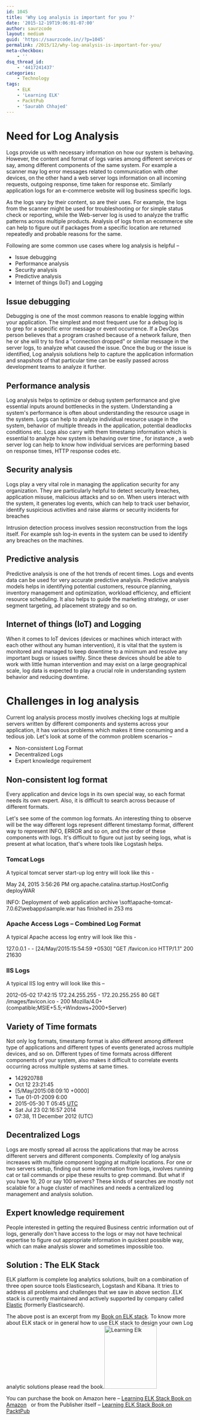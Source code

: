 ```yaml
---
id: 1045
title: 'Why Log analysis is important for you ?'
date: '2015-12-19T19:06:01-07:00'
author: saurzcode
layout: medium
guid: 'https://saurzcode.in//?p=1045'
permalink: /2015/12/why-log-analysis-is-important-for-you/
meta-checkbox:
    - ''
dsq_thread_id:
    - '4417241437'
categories:
    - Technology
tags:
    - ELK
    - 'Learning ELK'
    - PacktPub
    - 'Saurabh Chhajed'
---
```


<h1>Need for Log Analysis</h1>

Logs provide us with necessary information on how our system is behaving. However, the content and format of logs varies among different services or say, among different components of the same system. For example a scanner may log error messages related to communication with other devices, on the other hand a web server logs information on all incoming requests, outgoing response, time taken for response etc. Similarly application logs for an e-commerce website will log business specific logs.

As the logs vary by their content, so are their uses. For example, the logs from the scanner might be used for troubleshooting or for simple status check or reporting, while the Web-server log is used to analyze the traffic patterns across multiple products. Analysis of logs from an ecommerce site can help to figure out if packages from a specific location are returned repeatedly and probable reasons for the same.

<!--more-->Following are some common use cases where log analysis is helpful –

<ul>
    <li>Issue debugging</li>
    <li>Performance analysis</li>
    <li>Security analysis</li>
    <li>Predictive analysis</li>
    <li>Internet of things (IoT) and Logging</li>
</ul>

<h2>Issue debugging</h2>

Debugging is one of the most common reasons to enable logging within your application. The simplest and most frequent use for a debug log is to&nbsp;grep&nbsp;for a specific error message or event occurrence. If a DevOps person believes that a program crashed because of a network failure, then he or she will try to find a "connection dropped" or similar message in the server logs, to analyze what caused the issue. Once the bug or the issue is identified, Log analysis solutions help to capture the application information and snapshots of that particular time can be easily passed across development teams to analyze it further.

<h2>Performance analysis</h2>

Log analysis helps to optimize or debug system performance and give essential inputs around bottlenecks in the system. Understanding a system's performance is often about understanding the resource usage in the system. Logs can help to analyze individual resource usage in the system, behavior of multiple threads in the application, potential deadlocks conditions etc. Logs also carry with them timestamp information which is essential to analyze how system is behaving over time , for instance , a web server log can help to know how individual services are performing based on response times, HTTP response codes etc.

<h2>Security analysis</h2>

Logs play a very vital role in managing the application security for any organization. They are particularly helpful to detect security breaches, application misuse, malicious attacks and so on. When users interact with the system, it generates log events, which can help to track user behavior, identify suspicious activities and raise alarms or security incidents for breaches

Intrusion detection process involves session reconstruction from the logs itself. For example ssh log-in events in the system can be used to identify any breaches on the machines.

<h2>Predictive analysis</h2>

Predictive analysis is one of the hot trends of recent times. Logs and events data can be used for very accurate predictive analysis. Predictive analysis models helps in identifying potential customers, resource planning, inventory management and optimization, workload efficiency, and efficient resource scheduling. It also helps to guide the marketing strategy, or user segment targeting, ad placement strategy and so on.

<h2>Internet of things (IoT) and Logging</h2>

When it comes to IoT devices (devices or machines which interact with each other without any human intervention), it is vital that the system is monitored and managed to keep&nbsp;downtime to a minimum and resolve any important bugs or issues swiftly. Since these devices should be able to work with little human intervention and may exist on a&nbsp;large geographical scale, log data is expected to&nbsp;play a crucial role in understanding system behavior and reducing downtime.

<h1>Challenges in log analysis</h1>

Current log analysis process mostly involves checking logs at multiple servers written by different components and systems across your application, it has various problems which makes it time consuming and a tedious job. Let's look at some of the common problem scenarios –

<ul>
    <li>Non-consistent Log Format</li>
    <li>Decentralized Logs</li>
    <li>Expert knowledge requirement</li>
</ul>

<h2>Non-consistent log format</h2>

Every application and device logs in its own special way, so each format needs its own expert. Also, it is difficult to search across because of different formats.

Let's see some of the common log formats. An interesting thing to observe will be the way different logs represent different timestamp format, different way to represent INFO, ERROR and so on, and the order of these components with logs. It's difficult to figure out just by seeing logs, what is present at what location, that's where tools like Logstash helps.

<h3>Tomcat Logs</h3>

A typical tomcat server start-up log entry will look like this -

May 24, 2015 3:56:26 PM org.apache.catalina.startup.HostConfig deployWAR

INFO: Deployment of web application archive \soft\apache-tomcat-7.0.62\webapps\sample.war has finished in 253 ms

<h3>Apache Access Logs – Combined Log Format</h3>

A typical Apache access log entry will look like this -

127.0.0.1 - - [24/May/2015:15:54:59 +0530] "GET /favicon.ico HTTP/1.1" 200 21630

<h3>IIS Logs</h3>

A typical IIS log entry will look like this –

2012-05-02 17:42:15 172.24.255.255 - 172.20.255.255 80 GET /images/favicon.ico - 200 Mozilla/4.0+(compatible;MSIE+5.5;+Windows+2000+Server)

<h2>Variety of Time formats</h2>

Not only log formats, timestamp format is also different among different type of applications and different types of events generated across multiple devices, and so on. Different types of time formats across different components of your system, also makes it difficult to correlate events occurring across multiple systems at same times.

<ul>
    <li>142920788</li>
    <li>Oct 12 23:21:45</li>
    <li>[5/May/2015:08:09:10 +0000]</li>
    <li>Tue 01-01-2009 6:00</li>
    <li>2015-05-30 T 05:45&nbsp;<a href="http://en.wikipedia.org/wiki/UTC">UTC</a></li>
    <li>Sat Jul 23 02:16:57 2014</li>
    <li>07:38, 11 December 2012 (UTC)</li>
</ul>

<h2>Decentralized Logs</h2>

Logs are mostly spread all across the applications that may be across different servers and different components. Complexity of log analysis increases with multiple component logging at multiple locations. For one or two servers setup, finding out some information from logs, involves running cat or tail commands or pipe these results to grep command. But what if you have 10, 20 or say 100 servers? These kinds of searches are mostly not scalable for a huge cluster of machines and needs a centralized log management and analysis solution.

<h2>Expert knowledge requirement</h2>

People interested in getting the required Business centric information out of logs, generally don't have access to the logs or may not have technical expertise to figure out appropriate information in quickest possible way, which can make analysis slower and sometimes impossible too.

<h2>Solution : The ELK Stack</h2>

ELK platform is complete log analytics solutions, built on a combination of three open source tools Elasticsearch, Logstash and Kibana. It tries to address all problems and challenges that we saw in above section .ELK stack is currently maintained and actively supported by company called <a href="elastic.co">Elastic</a> (formerly Elasticsearch).

The above post is an excerpt from my <a href="https://saurzcode.in//2015/12/book-on-elk-stack-learning-elk-stack/" target="_blank" rel="noopener noreferrer">Book on ELK stack</a>. To know more about ELK stack or in general how to use ELK stack to design your own Log analytic solutions please read the book.<a href="https://saurzcode.in//assets/uploads/2015/12/Learning-Elk.png"><img class="alignright wp-image-1002" src="https://saurzcode.in//assets/uploads/2015/12/Learning-Elk-250x300.png" alt="Learning Elk" width="140" height="168"></a>

You can purchase the book on Amazon here – <a href="http://www.amazon.in/gp/product/B0146WY5QM/ref=as_li_tl?ie=UTF8&amp;camp=3626&amp;creative=24822&amp;creativeASIN=B0146WY5QM&amp;linkCode=as2&amp;tag=saurzcode-21" target="_blank" rel="noopener noreferrer">Learning ELK Stack Book on Amazon</a>&nbsp; &nbsp;or from the Publisher itself –&nbsp;<a href="https://www.packtpub.com/big-data-and-business-intelligence/learning-elk-stack" target="_blank" rel="noopener noreferrer">Learning ELK Stack Book on PacktPub</a>